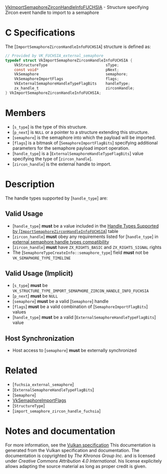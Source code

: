 [VkImportSemaphoreZirconHandleInfoFUCHSIA](https://www.khronos.org/registry/vulkan/specs/1.3-extensions/man/html/VkImportSemaphoreZirconHandleInfoFUCHSIA.html) - Structure specifying Zircon event handle to import to a semaphore

# C Specifications
The [`ImportSemaphoreZirconHandleInfoFUCHSIA`] structure is defined as:
```c
// Provided by VK_FUCHSIA_external_semaphore
typedef struct VkImportSemaphoreZirconHandleInfoFUCHSIA {
    VkStructureType                          sType;
    const void*                              pNext;
    VkSemaphore                              semaphore;
    VkSemaphoreImportFlags                   flags;
    VkExternalSemaphoreHandleTypeFlagBits    handleType;
    zx_handle_t                              zirconHandle;
} VkImportSemaphoreZirconHandleInfoFUCHSIA;
```

# Members
- [`s_type`] is the type of this structure.
- [`p_next`] is `NULL` or a pointer to a structure extending this structure.
- [`semaphore`] is the semaphore into which the payload will be imported.
- [`flags`] is a bitmask of [`SemaphoreImportFlagBits`] specifying additional parameters for the semaphore payload import operation.
- [`handle_type`] is a [`ExternalSemaphoreHandleTypeFlagBits`] value specifying the type of [`zircon_handle`].
- [`zircon_handle`] is the external handle to import.

# Description
The handle types supported by [`handle_type`] are:
## Valid Usage
-  [`handle_type`] **must**  be a value included in the [Handle Types Supported by [`ImportSemaphoreZirconHandleInfoFUCHSIA`]](https://www.khronos.org/registry/vulkan/specs/1.3-extensions/html/vkspec.html#synchronization-semaphore-handletypes-fuchsia) table
-  [`zircon_handle`] **must**  obey any requirements listed for [`handle_type`] in [external semaphore handle types compatibility](https://www.khronos.org/registry/vulkan/specs/1.3-extensions/html/vkspec.html#external-semaphore-handle-types-compatibility)
-  [`zircon_handle`] **must**  have `ZX_RIGHTS_BASIC` and `ZX_RIGHTS_SIGNAL` rights
-    The [`SemaphoreTypeCreateInfo::semaphore_type`] field  **must**  not be `VK_SEMAPHORE_TYPE_TIMELINE`

## Valid Usage (Implicit)
-  [`s_type`] **must**  be `VK_STRUCTURE_TYPE_IMPORT_SEMAPHORE_ZIRCON_HANDLE_INFO_FUCHSIA`
-  [`p_next`] **must**  be `NULL`
-  [`semaphore`] **must**  be a valid [`Semaphore`] handle
-  [`flags`] **must**  be a valid combination of [`SemaphoreImportFlagBits`] values
-  [`handle_type`] **must**  be a valid [`ExternalSemaphoreHandleTypeFlagBits`] value

## Host Synchronization
- Host access to [`semaphore`] **must**  be externally synchronized

# Related
- [`fuchsia_external_semaphore`]
- [`ExternalSemaphoreHandleTypeFlagBits`]
- [`Semaphore`]
- [VkSemaphoreImportFlags]()
- [`StructureType`]
- [`import_semaphore_zircon_handle_fuchsia`]

# Notes and documentation
For more information, see the [Vulkan specification](https://www.khronos.org/registry/vulkan/specs/1.3-extensions/html/vkspec.html)
This documentation is generated from the Vulkan specification and documentation.
The documentation is copyrighted by *The Khronos Group Inc.* and is licensed under *Creative Commons Attribution 4.0 International*.
his license explicitely allows adapting the source material as long as proper credit is given.
        